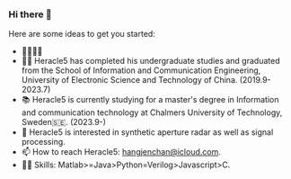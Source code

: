 ### Hi there 👋

Here are some ideas to get you started:
-  🖤🐘🤍💜
- 👨‍💻 Heracle5 has completed his undergraduate studies and graduated from the School of Information and Communication Engineering, University of Electronic Science and Technology of China. (2019.9-2023.7)
- 📚 Heracle5 is currently studying for a master's degree in Information and communication technology at Chalmers University of Technology, Sweden🇸🇪. (2023.9-)
- 📕 Heracle5 is interested in synthetic aperture radar as well as signal processing.
- 📫 How to reach Heracle5: hangjenchan@icloud.com.
- ✍🏻 Skills: Matlab>=Java>Python=Verilog>Javascript>C.



